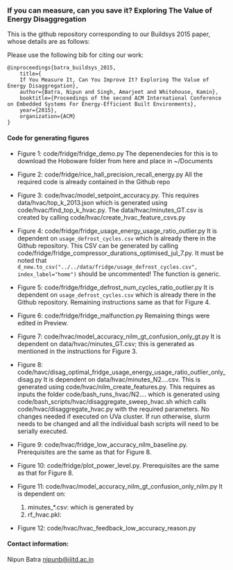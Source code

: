 ### If you can measure, can you save it? Exploring The Value of Energy Disaggregation

This is the github repository corresponding to our Buildsys 2015 paper, whose details are as follows:

Please use the following bib for citing our work:

```
@inproceedings{batra_buildsys_2015,
	title={
	If You Measure It, Can You Improve It? Exploring The Value of Energy Disaggregation},
	author={Batra, Nipun and Singh, Amarjeet and Whitehouse, Kamin},
	booktitle={Proceedings of the second ACM International Conference on Embedded Systems For Energy-Efficient Built Environments},
	year={2015},
	organization={ACM}
}
```


#### Code for generating figures

* Figure 1: code/fridge/fridge_demo.py 
The depenendecies for this is to download the Hoboware folder from here and place in ~/Documents

* Figure 2: code/fridge/rice_hall_precision_recall_energy.py
All the required code is already contained in the Github repo

* Figure 3: code/hvac/model_setpoint_accuracy.py. This requires data/hvac/top_k_2013.json which is generated using code/hvac/find_top_k_hvac.py. The data/hvac/minutes_GT.csv is created by calling code/hvac/create_hvac_feature_csvs.py

* Figure 4: code/fridge/fridge_usage_energy_usage_ratio_outlier.py
It is dependent on `usage_defrost_cycles.csv` which is already there in the Github repository. This CSV can be generated by calling
code/fridge/fridge_compressor_durations_optimised_jul_7.py. It must be noted that `d_new.to_csv("../../data/fridge/usage_defrost_cycles.csv", index_label="home")` should be uncommented! The function is generic.

* Figure 5: code/fridge/fridge_defrost_num_cycles_ratio_outlier.py
It is dependent on `usage_defrost_cycles.csv` which is already there in the Github repository. Remaining instructions same as that for Figure 4.

* Figure 6: code/fridge/fridge_malfunction.py
Remaining things were edited in Preview.

* Figure 7: code/hvac/model_accuracy_nilm_gt_confusion_only_gt.py
It is dependent on data/hvac/minutes_GT.csv; this is generated as mentioned in the instructions for Figure 3.

* Figure 8: code/havc/disag_optimal_fridge_usage_energy_usage_ratio_outlier_only_disag.py 
It is dependent on data/hvac/minutes_N2....csv. This is generated using code/hvac/nilm_create_features.py. This requires as inputs the folder code/bash_runs_hvac/N2.... which is generated using code/bash_scripts/hvac/disaggregate_sweep_hvac.sh which calls code/hvac/disaggregate_hvac.py with the required parameters. No changes needed if executed on UVa cluster. If run otherwise, slurm needs to be changed and all the individual bash scripts will need to be serially executed.

* Figure 9: code/hvac/fridge_low_accuracy_nilm_baseline.py. Prerequisites are the same as that for Figure 8.

* Figure 10: code/fridge/plot_power_level.py. Prerequisites are the same as that for Figure 8.

* Figure 11: code/hvac/model_accuracy_nilm_gt_confusion_only_nilm.py
It is dependent on:
	1. minutes_*.csv: which is generated by 
	2. rf_hvac.pkl: 

* Figure 12: code/hvac/hvac_feedback_low_accuracy_reason.py

#### Contact information:

Nipun Batra
nipunb@iiitd.ac.in



